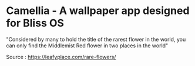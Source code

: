 # Camellia - A wallpaper app designed for Bliss OS
"Considered by many to hold the title of the rarest flower in the world, you can only find the Middlemist Red flower in two places in the world"

Source : https://leafyplace.com/rare-flowers/

